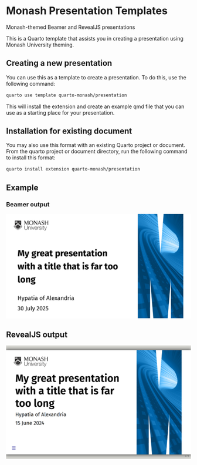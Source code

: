 

<!-- README.md is generated from README.qmd. Please edit that file -->

# Monash Presentation Templates

Monash-themed Beamer and RevealJS presentations

This is a Quarto template that assists you in creating a presentation
using Monash University theming.

## Creating a new presentation

You can use this as a template to create a presentation. To do this, use
the following command:

``` bash
quarto use template quarto-monash/presentation
```

This will install the extension and create an example qmd file that you
can use as a starting place for your presentation.

## Installation for existing document

You may also use this format with an existing Quarto project or
document. From the quarto project or document directory, run the
following command to install this format:

``` bash
quarto install extension quarto-monash/presentation
```

## Example

### Beamer output

[![](examples/pdftemplate.png)](examples/template.pdf)

## RevealJS output

[![](examples/htmltemplate.png)](examples/template.html)
